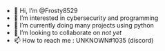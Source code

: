 - 👋 Hi, I’m @Frosty8529
- 👀 I’m interested in cybersecurity and programming
- 🌱 I’m currently doing many projects using python
- 💞️ I’m looking to collaborate on *not yet*
- 📫 How to reach me : UNKNOWN#1035 (discord)

<!---
Frosty8529/Frosty8529 is a ✨ special ✨ repository because its `README.md` (this file) appears on your GitHub profile.
You can click the Preview link to take a look at your changes.
--->
